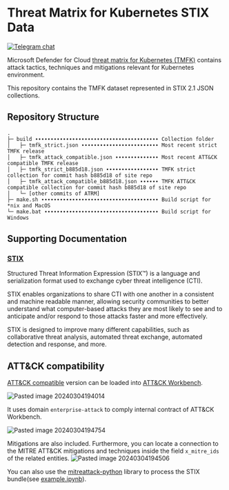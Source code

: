 # Threat Matrix for Kubernetes STIX Data
[![Telegram chat](https://img.shields.io/static/v1?label=chat&message=Telegram&color=blue&logo=telegram)](https://t.me/s3curity_experts_community/3744)

Microsoft Defender for Cloud [threat matrix for Kubernetes (TMFK)](https://github.com/microsoft/Threat-Matrix-for-Kubernetes) contains attack tactics, techniques and mitigations relevant for Kubernetes environment.

This repository contains the TMFK dataset represented in STIX 2.1 JSON collections. 

## Repository Structure

```
.
├─ build ∙∙∙∙∙∙∙∙∙∙∙∙∙∙∙∙∙∙∙∙∙∙∙∙∙∙∙∙∙∙∙∙∙∙∙∙∙∙∙∙ Collection folder 
│   ├─ tmfk_strict.json ∙∙∙∙∙∙∙∙∙∙∙∙∙∙∙∙∙∙∙∙∙∙∙∙∙ Most recent strict TMFK release
│   ├─ tmfk_attack_compatible.json ∙∙∙∙∙∙∙∙∙∙∙∙∙∙ Most recent ATT&CK compatible TMFK release
│   ├─ tmfk_strict_b885d18.json ∙∙∙∙∙∙∙∙∙∙∙∙∙∙∙∙∙ TMFK strict collection for commit hash b885d18 of site repo
│   ├─ tmfk_attack_compatible_b885d18.json ∙∙∙∙∙∙ TMFK ATT&CK compatible collection for commit hash b885d18 of site repo
│   └─ [other commits of ATRM]
├─ make.sh ∙∙∙∙∙∙∙∙∙∙∙∙∙∙∙∙∙∙∙∙∙∙∙∙∙∙∙∙∙∙∙∙∙∙∙∙∙∙ Build script for *nix and MacOS
└─ make.bat ∙∙∙∙∙∙∙∙∙∙∙∙∙∙∙∙∙∙∙∙∙∙∙∙∙∙∙∙∙∙∙∙∙∙∙∙∙ Build script for Windows
```

## Supporting Documentation

### [STIX](https://oasis-open.github.io/cti-documentation/)

Structured Threat Information Expression (STIX™) is a language and serialization format used to exchange cyber threat intelligence (CTI).

STIX enables organizations to share CTI with one another in a consistent and machine readable manner, allowing security communities to better understand what computer-based attacks they are most likely to see and to anticipate and/or respond to those attacks faster and more effectively.

STIX is designed to improve many different capabilities, such as collaborative threat analysis, automated threat exchange, automated detection and response, and more.

## ATT&CK compatibility

[ATT&CK compatible](https://raw.githubusercontent.com/Security-Experts-Community/tmfk-stix-data/main/build/tmfk_attack_compatible.json) version can be loaded into [ATT&CK Workbench](https://github.com/center-for-threat-informed-defense/attack-workbench-frontend).

![Pasted image 20240304194014](https://github.com/Security-Experts-Community/tmfk-stix-data/assets/61383585/a1734651-2884-40d0-9501-4f18ffdaebbe)

It uses domain `enterprise-attack` to comply internal contract of ATT&CK Workbench.

![Pasted image 20240304194754](https://github.com/Security-Experts-Community/tmfk-stix-data/assets/61383585/3ba79754-9514-4dfb-8f83-a9c5aecfc3d5)

Mitigations are also included. Furthermore, you can locate a connection to the MITRE ATT&CK mitigations and techniques inside the field `x_mitre_ids` of the related entities.
![Pasted image 20240304194506](https://github.com/Security-Experts-Community/tmfk-stix-data/assets/61383585/c53450f7-cccd-4e85-874e-ede8c5dbafb8)

You can also use the [mitreattack-python](https://mitreattack-python.readthedocs.io/en/latest/) library to process the STIX bundle(see [example.ipynb](https://github.com/Security-Experts-Community/tmfk-stix-data/blob/main/src/example.ipynb)).
